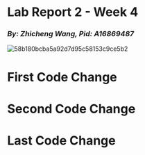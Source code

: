 # **Lab Report 2 - Week 4**
### _By: Zhicheng Wang, Pid: A16869487_

![58b180bcba5a92d7d95c58153c9ce5b2](https://user-images.githubusercontent.com/97211608/151492971-df483ed3-2d93-4421-a578-2a8e64d8eb46.png)

# First Code Change 

# Second Code Change

# Last Code Change

